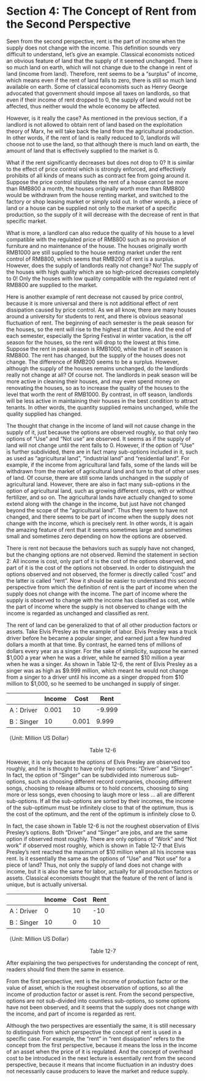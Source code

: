 # Section 4: The Concept of Rent from the Second Perspective

Seen from the second perspective, rent is the part of income when the supply does not change with the income. This definition sounds very difficult to understand, let’s give an example. Classical economists noticed an obvious feature of land that the supply of it seemed unchanged. There is so much land on earth, which will not change due to the change in rent of land (income from land). Therefore, rent seems to be a “surplus” of income, which means even if the rent of land falls to zero, there is still so much land available on earth. Some of classical economists such as Henry George advocated that government should impose all taxes on landlords, so that even if their income of rent dropped to 0, the supply of land would not be affected, thus neither would the whole economy be affected.

However, is it really the case? As mentioned in the previous section, if a landlord is not allowed to obtain rent of land based on the exploitation theory of Marx, he will take back the land from the agricultural production. In other words, if the rent of land is really reduced to 0, landlords will choose not to use the land, so that although there is much land on earth, the amount of land that is effectively supplied to the market is 0.

What if the rent significantly decreases but does not drop to 0? It is similar to the effect of price control which is strongly enforced, and effectively prohibits of all kinds of means such as contract fee from going around it. Suppose the price control stipulates the rent of a house cannot be more than RMB800 a month, the houses originally worth more than RMB800 would be withdrawn from the house renting market, and switched to the factory or shop leasing market or simply sold out. In other words, a piece of land or a house can be supplied not only to the market of a specific production, so the supply of it will decrease with the decrease of rent in that specific market.

What is more, a landlord can also reduce the quality of his house to a level compatible with the regulated price of RMB800 such as no provision of furniture and no maintenance of the house. The houses originally worth RMB1000 are still supplied to the house renting market under the rent control of RMB800, which seems that RMB200 of rent is a surplus. However, does the supply of landlords really not change? No! The supply of the houses with high quality which are so high-priced decreases completely to 0! Only the houses with low quality compatible with the regulated rent of RMB800 are supplied to the market.

Here is another example of rent decrease not caused by price control, because it is more universal and there is not additional effect of rent dissipation caused by price control. As we all know, there are many houses around a university for students to rent, and there is obvious seasonal fluctuation of rent. The beginning of each semester is the peak season for the houses, so the rent will rise to the highest at that time. And the end of each semester, especially the Spring Festival in winter vacation, is the off season for the houses, so the rent will drop to the lowest at this time. Suppose the rent in peak season is RMB1000, while that in off season is RMB800. The rent has changed, but the supply of the houses does not change. The difference of RMB200 seems to be a surplus. However, although the supply of the houses remains unchanged, do the landlords really not change at all? Of course not. The landlords in peak season will be more active in cleaning their houses, and may even spend money on renovating the houses, so as to increase the quality of the houses to the level that worth the rent of RMB1000. By contrast, in off season, landlords will be less active in maintaining their houses in the best condition to attract tenants. In other words, the quantity supplied remains unchanged, while the quality supplied has changed.

The thought that change in the income of land will not cause change in the supply of it, just because the options are observed roughly, so that only two options of “Use” and “Not use” are observed. It seems as if the supply of land will not change until the rent falls to 0. However, if the option of “Use” is further subdivided, there are in fact many sub-options included in it, such as used as “agricultural land”, “industrial land” and “residential land”. For example, if the income from agricultural land falls, some of the lands will be withdrawn from the market of agricultural land and turn to that of other uses of land. Of course, there are still some lands unchanged in the supply of agricultural land. However, there are also in fact many sub-options in the option of agricultural land, such as growing different crops, with or without fertilizer, and so on. The agricultural lands have actually changed to some extend along with the change in the income, but just have not changed beyond the scope of the “agricultural land”. Thus they seem to have not changed, and there seems to be part of income when the supply does not change with the income, which is precisely rent. In other words, it is again the amazing feature of rent that it seems sometimes large and sometimes small and sometimes zero depending on how the options are observed.

There is rent not because the behaviors such as supply have not changed, but the changing options are not observed. Remind the statement in section 2: All income is cost, only part of it is the cost of the options observed, and part of it is the cost of the options not observed. In order to distinguish the options observed and not observed, the former is directly called “cost” and the latter is called “rent”. Now it should be easier to understand this second perspective from which the definition of rent is the part of income when the supply does not change with the income. The part of income where the supply is observed to change with the income has classified as cost, while the part of income where the supply is not observed to change with the income is regarded as unchanged and classified as rent.

The rent of land can be generalized to that of all other production factors or assets. Take Elvis Presley as the example of labor. Elvis Presley was a truck driver before he became a popular singer, and earned just a few hundred dollars a month at that time. By contrast, he earned tens of millions of dollars every year as a singer. For the sake of simplicity, suppose he earned $1,000 a year when he was a driver, while he earned $10 million a year when he was a singer. As shown in Table 12-6, the rent of Elvis Presley as a singer was as high as $9.999 million, which meant he would not change from a singer to a driver until his income as a singer dropped from $10 million to $1,000, so he seemed to be unchanged in supply of singer.

||Income|Cost|Rent|
|----|----|----|----|
|A：Driver|0.001|10|-9.999|
|B：Singer|10|0.001|9.999|

（Unit: Million US Dollar）

<div align= "center">
Table 12-6
</div>

However, it is only because the options of Elvis Presley are observed too roughly, and he is thought to have only two options: “Driver” and “Singer”. In fact, the option of “Singer” can be subdivided into numerous sub-options, such as choosing different record companies, choosing different songs, choosing to release albums or to hold concerts, choosing to sing more or less songs, even choosing to laugh more or less ... all are different sub-options. If all the sub-options are sorted by their incomes, the income of the sub-optimum must be infinitely close to that of the optimum, thus is the cost of the optimum, and the rent of the optimum is infinitely close to 0.

In fact, the case shown in Table 12-6 is not the roughest observation of Elvis Presley’s options. Both “Driver” and “Singer” are jobs, and are the same option if observed most roughly. There are only options of “Work” and “Not work” if observed most roughly, which is shown in Table 12-7 that Elvis Presley’s rent reached the maximum of $10 million when all his income was rent. Is it essentially the same as the options of “Use” and “Not use” for a piece of land? Thus, not only the supply of land does not change with income, but it is also the same for labor, actually for all production factors or assets. Classical economists thought that the feature of the rent of land is unique, but is actually universal.

||Income|Cost|Rent|
|----|----|----|----|
|A：Driver|0|10|-10|
|B：Singer|10|0|10|

（Unit: Million US Dollar）

<div align= "center">
Table 12-7
</div>

After explaining the two perspectives for understanding the concept of rent, readers should find them the same in essence.

From the first perspective, rent is the income of production factor or the value of asset, which is the roughest observation of options, so all the income of production factor or asset is rent. From the second perspective, options are not sub-divided into countless sub-options, so some options have not been observed, and it seems that the supply does not change with the income, and part of income is regarded as rent.

Although the two perspectives are essentially the same, it is still necessary to distinguish from which perspective the concept of rent is used in a specific case. For example, the “rent” in “rent dissipation” refers to the concept from the first perspective, because it means the loss in the income of an asset when the price of it is regulated. And the concept of overhead cost to be introduced in the next lecture is essentially rent from the second perspective, because it means that income fluctuation in an industry does not necessarily cause producers to leave the market and reduce supply.
